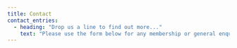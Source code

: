 ```yaml
---
title: Contact
contact_entries:
  - heading: "Drop us a line to find out more..."
    text: "Please use the form below for any membership or general enquiries. If you have a donation request for your charity or group, please use our dedicated [Donation Request Form](https://forms.gle/aZBWFePQwfxR14JR6).Thame Round Table membership is open to men aged 18-45 from the Thame area."
---
```

